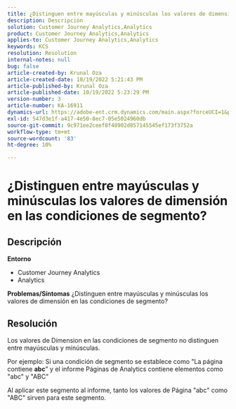 ```yaml
---
title: ¿Distinguen entre mayúsculas y minúsculas los valores de dimensión en las condiciones de segmento?
description: Descripción
solution: Customer Journey Analytics,Analytics
product: Customer Journey Analytics,Analytics
applies-to: Customer Journey Analytics,Analytics
keywords: KCS
resolution: Resolution
internal-notes: null
bug: false
article-created-by: Krunal Oza
article-created-date: 10/19/2022 5:21:43 PM
article-published-by: Krunal Oza
article-published-date: 10/19/2022 5:23:29 PM
version-number: 3
article-number: KA-16911
dynamics-url: https://adobe-ent.crm.dynamics.com/main.aspx?forceUCI=1&pagetype=entityrecord&etn=knowledgearticle&id=e95a3a7a-d24f-ed11-bba2-00224808679b
exl-id: 547d3e1f-a417-4e50-8ec7-05e5024960db
source-git-commit: 9c971ee2ceef8f48902d857145545ef173f3752a
workflow-type: tm+mt
source-wordcount: '83'
ht-degree: 10%

---
```


# ¿Distinguen entre mayúsculas y minúsculas los valores de dimensión en las condiciones de segmento?

## Descripción

<b>Entorno</b>
- Customer Journey Analytics
- Analytics



<b>Problemas/Síntomas</b>
¿Distinguen entre mayúsculas y minúsculas los valores de dimensión en las condiciones de segmento?


## Resolución


Los valores de Dimension en las condiciones de segmento no distinguen entre mayúsculas y minúsculas.

Por ejemplo: Si una condición de segmento se establece como &quot;La página contiene <b>abc</b>&quot; y el informe Páginas de Analytics contiene elementos como &quot;abc&quot; y &quot;ABC&quot;

Al aplicar este segmento al informe, tanto los valores de Página &quot;abc&quot; como &quot;ABC&quot; sirven para este segmento.
